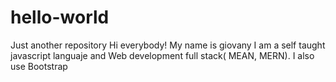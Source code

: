 # hello-world
Just another repository 
Hi everybody!
My name is giovany I am a self taught javascript languaje and
Web development full stack( MEAN, MERN). I also use Bootstrap 
